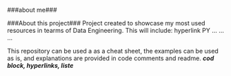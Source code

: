 ###about me###

###About this project###
Project created to showcase my most used resources in tearms of Data Engineering. This will include:
hyperlink PY
...
...
...

This repository can be used a as a cheat sheet, the examples can be used as is, and explanations are provided in code comments and readme.
***cod block, hyperlinks, liste*** 
